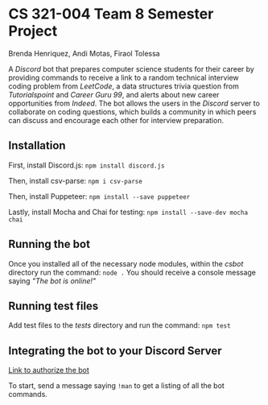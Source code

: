 # CS 321-004 Team 8 Semester Project

Brenda Henriquez, Andi Motas, Firaol Tolessa

A *Discord* bot that prepares computer science students for their career by providing commands to receive a link to a random technical interview coding problem from *LeetCode*, a data structures trivia question from *Tutorialspoint* and *Career Guru 99*, and alerts about new career opportunities from *Indeed*. The bot allows the users in the *Discord* server to collaborate on coding questions, which builds a community in which peers can discuss and encourage each other for interview preparation. 

## Installation

First, install Discord.js:
`npm install discord.js`

Then, install csv-parse:
`npm i csv-parse`

Then, install Puppeteer:
`npm install --save puppeteer`

Lastly, install Mocha and Chai for testing:
`npm install --save-dev mocha chai`

## Running the bot

Once you installed all of the necessary node modules, within the *csbot* directory run the command:
`node .`
You should receive a console message saying *"The bot is online!"*

## Running test files

Add test files to the *tests* directory and run the command:
`npm test`

## Integrating the bot to your Discord Server

[Link to authorize the bot](https://discord.com/api/oauth2/authorize?client_id=755569836977029211&permissions=22528&scope=bot)

To start, send a message saying `!man` to get a listing of all the bot commands.